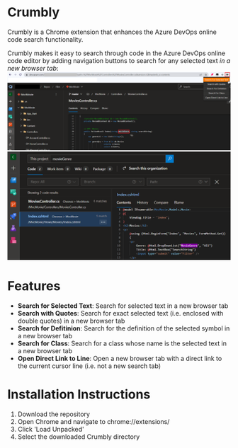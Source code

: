 # Crumbly
Crumbly is a Chrome extension that enhances the Azure DevOps online code search functionality.

Crumbly makes it easy to search through code in the Azure DevOps online code editor by adding navigation buttons to search for any selected text *in a new browser tab*:
![image](Images/Image1.png?raw=true)
![image](Images/Image2.png?raw=true)

# Features
* **Search for Selected Text**: Search for selected text in a new browser tab
* **Search with Quotes**: Search for exact selected text (i.e. enclosed with double quotes) in a new browser tab
* **Search for Defitinion**: Search for the definition of the selected symbol in a new browser tab
* **Search for Class**: Search for a class whose name is the selected text in a new browser tab
* **Open Direct Link to Line**: Open a new browser tab with a direct link to the current cursor line (i.e. not a new search tab)

# Installation Instructions
1. Download the repository 
2. Open Chrome and navigate to chrome://extensions/
3. Click 'Load Unpacked'
4. Select the downloaded Crumbly directory
